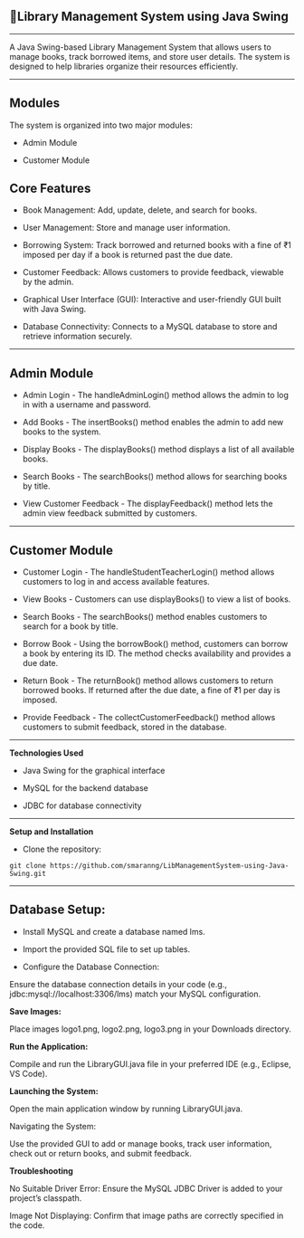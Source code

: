 

## 🏦Library Management System using Java Swing
---

A Java Swing-based Library Management System that allows users to manage books, track borrowed items, and store user details. The system is designed to help libraries organize their resources efficiently.

---

**Modules**
---

The system is organized into two major modules:

- Admin Module


- Customer Module


**Core Features**
---

- Book Management: Add, update, delete, and search for books.


- User Management: Store and manage user information.


- Borrowing System: Track borrowed and returned books with a fine of ₹1 imposed per day if a book is returned past the due date.


- Customer Feedback: Allows customers to provide feedback, viewable by the admin.


- Graphical User Interface (GUI): Interactive and user-friendly GUI built with Java Swing.


- Database Connectivity: Connects to a MySQL database to store and retrieve information securely.

---


**Admin Module**
---

- Admin Login - The handleAdminLogin() method allows the admin to log in with a username and password.


- Add Books - The insertBooks() method enables the admin to add new books to the system.


- Display Books - The displayBooks() method displays a list of all available books.


- Search Books - The searchBooks() method allows for searching books by title.


- View Customer Feedback - The displayFeedback() method lets the admin view feedback submitted by customers.

---

**Customer Module**
---

- Customer Login - The handleStudentTeacherLogin() method allows customers to log in and access available features.


- View Books - Customers can use displayBooks() to view a list of books.


- Search Books - The searchBooks() method enables customers to search for a book by title.


- Borrow Book - Using the borrowBook() method, customers can borrow a book by entering its ID. The method checks availability and provides a due date.


- Return Book - The returnBook() method allows customers to return borrowed books. If returned after the due date, a fine of ₹1 per day is imposed.


- Provide Feedback - The collectCustomerFeedback() method allows customers to submit feedback, stored in the database.

---

**Technologies Used**

- Java Swing for the graphical interface


- MySQL for the backend database


- JDBC for database connectivity

---

**Setup and Installation**


- Clone the repository:

```
git clone https://github.com/smaranng/LibManagementSystem-using-Java-Swing.git

```
---

**Database Setup:**
---


- Install MySQL and create a database named lms.


- Import the provided SQL file to set up tables.


- Configure the Database Connection:

Ensure the database connection details in your code (e.g., jdbc:mysql://localhost:3306/lms) match your MySQL configuration.


**Save Images:**

Place images logo1.png, logo2.png, logo3.png in your Downloads directory.


**Run the Application:**

Compile and run the LibraryGUI.java file in your preferred IDE (e.g., Eclipse, VS Code).


**Launching the System:**


Open the main application window by running LibraryGUI.java.


Navigating the System:


Use the provided GUI to add or manage books, track user information, check out or return books, and submit feedback.


**Troubleshooting**


No Suitable Driver Error: Ensure the MySQL JDBC Driver is added to your project’s classpath.


Image Not Displaying: Confirm that image paths are correctly specified in the code.









